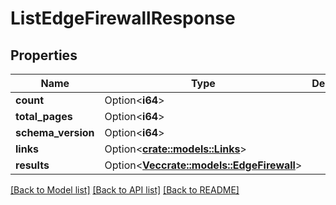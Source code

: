 # ListEdgeFirewallResponse

## Properties

Name | Type | Description | Notes
------------ | ------------- | ------------- | -------------
**count** | Option<**i64**> |  | [optional]
**total_pages** | Option<**i64**> |  | [optional]
**schema_version** | Option<**i64**> |  | [optional]
**links** | Option<[**crate::models::Links**](Links.md)> |  | [optional]
**results** | Option<[**Vec<crate::models::EdgeFirewall>**](EdgeFirewall.md)> |  | [optional]

[[Back to Model list]](../README.md#documentation-for-models) [[Back to API list]](../README.md#documentation-for-api-endpoints) [[Back to README]](../README.md)



